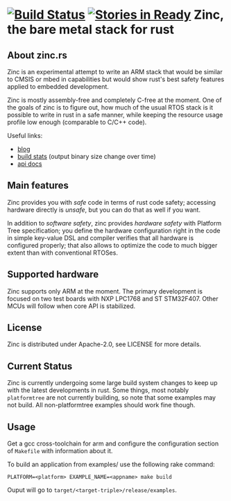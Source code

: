 [![Build Status](https://travis-ci.org/hackndev/zinc.svg)](https://travis-ci.org/hackndev/zinc) [![Stories in Ready](https://badge.waffle.io/hackndev/zinc.png?label=ready&title=Ready)](https://waffle.io/hackndev/zinc)
Zinc, the bare metal stack for rust
===================================

## About zinc.rs

Zinc is an experimental attempt to write an ARM stack that would be similar to CMSIS or mbed in capabilities but would show rust's best safety features applied to embedded development.

Zinc is mostly assembly-free and completely C-free at the moment. One of the goals of zinc is to figure out, how much of the usual RTOS stack is it possible to write in rust in a safe manner, while keeping the resource usage profile low enough (comparable to C/C++ code).

Useful links:

 * [blog](http://zinc.rs/blog)
 * [build stats](http://zinc.rs/stats) (output binary size change over time)
 * [api docs](http://zinc.rs/apidocs/zinc)

## Main features

Zinc provides you with *safe* code in terms of rust code safety; accessing hardware directly is *unsafe*, but you can do that as well if you want.

In addition to *software safety*, zinc provides *hardware safety* with Platform Tree specification; you define the hardware configuration right in the code in simple key-value DSL and compiler verifies that all hardware is configured properly; that also allows to optimize the code to much bigger extent than with conventional RTOSes.

## Supported hardware

Zinc supports only ARM at the moment. The primary development is focused on two test boards with NXP LPC1768 and ST STM32F407. Other MCUs will follow when core API is stabilized.

## License

Zinc is distributed under Apache-2.0, see LICENSE for more details.

## Current Status

Zinc is currently undergoing some large build system changes to keep up with the latest developments in rust. Some things, most notably `platformtree` are not currently building, so note that some examples may not build. All non-platformtree examples should work fine though.

## Usage

Get a gcc cross-toolchain for arm and configure the configuration section of `Makefile` with information about it.

To build an application from examples/ use the following rake command:

```
PLATFORM=<platform> EXAMPLE_NAME=<appname> make build
```

Ouput will go to `target/<target-triple>/release/examples`.
